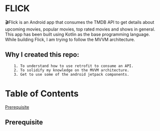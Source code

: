 # FLICK
🎬Flick is
an Android app that consumes the TMDB API to get details about upcoming movies, popular movies, top rated movies and shows in general. This app has been built using Kotlin as the base programming language. While building Flick, I am trying to follow the MVVM architecture.

## Why I created this repo:
        1. To understand how to use retrofit to consume an API.
        2. To solidify my knowledge on the MVVM architecture.
        3. Get to use some of the android jetpack components. 

# Table of Contents
[Prerequisite](##Prerequisite)

## Prerequisite